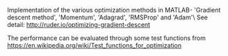 Implementation of the various optimization methods in MATLAB- 'Gradient descent method', 'Momentum', 'Adagrad', 'RMSProp' and 'Adam'\\
See detail: http://ruder.io/optimizing-gradient-descent

The performance can be evaluated through some test functions from https://en.wikipedia.org/wiki/Test_functions_for_optimization
